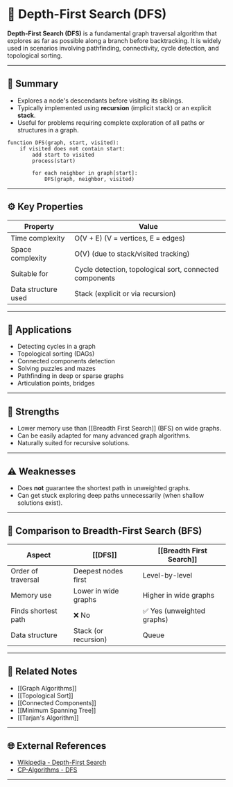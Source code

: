 # 🌿 Depth-First Search (DFS)

**Depth-First Search (DFS)** is a fundamental graph traversal algorithm that explores as far as possible along a branch before backtracking. It is widely used in scenarios involving pathfinding, connectivity, cycle detection, and topological sorting.

---

## 🧠 Summary

- Explores a node's descendants before visiting its siblings.
- Typically implemented using **recursion** (implicit stack) or an explicit **stack**.
- Useful for problems requiring complete exploration of all paths or structures in a graph.

```
function DFS(graph, start, visited):
    if visited does not contain start:
        add start to visited
        process(start)

        for each neighbor in graph[start]:
            DFS(graph, neighbor, visited)
```

---

## ⚙️ Key Properties

| Property                   | Value                               |
|----------------------------|-------------------------------------|
| Time complexity             | O(V + E) (V = vertices, E = edges) |
| Space complexity            | O(V) (due to stack/visited tracking) |
| Suitable for                | Cycle detection, topological sort, connected components |
| Data structure used         | Stack (explicit or via recursion)  |

---

## 🏁 Applications

- Detecting cycles in a graph
- Topological sorting (DAGs)
- Connected components detection
- Solving puzzles and mazes
- Pathfinding in deep or sparse graphs
- Articulation points, bridges

---

## 🚀 Strengths

- Lower memory use than [[Breadth First Search]] (BFS) on wide graphs.
- Can be easily adapted for many advanced graph algorithms.
- Naturally suited for recursive solutions.

---

## ⚠️ Weaknesses

- Does **not** guarantee the shortest path in unweighted graphs.
- Can get stuck exploring deep paths unnecessarily (when shallow solutions exist).

---

## 🔄 Comparison to Breadth-First Search (BFS)

| Aspect            | [[DFS]]                   | [[Breadth First Search]]         |
|-------------------|---------------------------|----------------------------------|
| Order of traversal | Deepest nodes first        | Level-by-level                  |
| Memory use         | Lower in wide graphs       | Higher in wide graphs           |
| Finds shortest path | ❌ No                      | ✅ Yes (unweighted graphs)       |
| Data structure     | Stack (or recursion)       | Queue                           |

---

## 🔗 Related Notes

- [[Graph Algorithms]]
- [[Topological Sort]]
- [[Connected Components]]
- [[Minimum Spanning Tree]]
- [[Tarjan's Algorithm]]

---

## 🌐 External References

- [Wikipedia - Depth-First Search](https://en.wikipedia.org/wiki/Depth-first_search)
- [CP-Algorithms - DFS](https://cp-algorithms.com/graph/depth-first-search.html)

---
